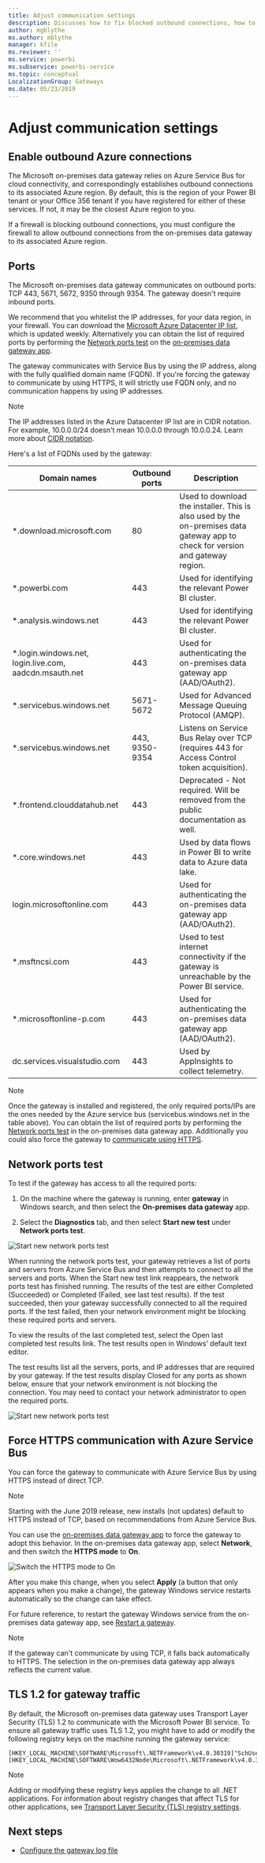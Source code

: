 ```yaml
---
title: Adjust communication settings
description: Discusses how to fix blocked outbound connections, how to configure certain ports for the on-premises data gateway to create an outbound connection to Azure Service Bus, how to force the gateway to communicate with Azure Service Bus by using HTTPS instead of direct TCP, and how to ensure your gateway machine is using TLS 1.2 to communicate with the Microsoft Power BI service.
author: mgblythe
ms.author: mblythe
manager: kfile
ms.reviewer: ''
ms.service: powerbi
ms.subservice: powerbi-service
ms.topic: conceptual
LocalizationGroup: Gateways
ms.date: 05/23/2019
---
```


# Adjust communication settings

## Enable outbound Azure connections

The Microsoft on-premises data gateway relies on Azure Service Bus for cloud connectivity, and correspondingly establishes outbound connections to its associated Azure region. By default, this is the region of your Power BI tenant or your Office 356 tenant if you have registered for either of these services. If not, it may be the closest Azure region to you.

If a firewall is blocking outbound connections, you must configure the firewall to allow outbound connections from the on-premises data gateway to its associated Azure region.

## Ports

The Microsoft on-premises data gateway communicates on outbound ports: TCP 443, 5671, 5672, 9350 through 9354. The gateway doesn't require inbound ports.

We recommend that you whitelist the IP addresses, for your data region, in your firewall. You can download the [Microsoft Azure Datacenter IP list](https://www.microsoft.com/download/details.aspx?id=41653), which is updated weekly. Alternatively you can obtain the list of required ports by performing the [Network ports test](service-gateway-tshoot.md#troubleshoot-configuration) on the [on-premises data gateway app](service-gateway-app.md).

The gateway communicates with Service Bus by using the IP address, along with the fully qualified domain name (FQDN). If you're forcing the gateway to communicate by using HTTPS, it will strictly use FQDN only, and no communication happens by using IP addresses.

> [!NOTE]
> The IP addresses listed in the Azure Datacenter IP list are in CIDR notation. For example, 10.0.0.0/24 doesn't mean 10.0.0.0 through 10.0.0.24. Learn more about [CIDR notation](http://whatismyipaddress.com/cidr).

Here's a list of FQDNs used by the gateway:

| Domain names | Outbound ports | Description |
| --- | --- | --- |
| *.download.microsoft.com |80 |Used to download the installer. This is also used by the on-premises data gateway app to check for version and gateway region. |
| *.powerbi.com |443 |Used for identifying the relevant Power BI cluster. |
| *.analysis.windows.net |443 |Used for identifying the relevant Power BI cluster. |
| *.login.windows.net, login.live.com, aadcdn.msauth.net |443 |Used for authenticating the on-premises data gateway app (AAD/OAuth2). |
| *.servicebus.windows.net |5671-5672 |Used for Advanced Message Queuing Protocol (AMQP). |
| *.servicebus.windows.net |443, 9350-9354 |Listens on Service Bus Relay over TCP (requires 443 for Access Control token acquisition). |
| *.frontend.clouddatahub.net |443 |Deprecated - Not required. Will be removed from the public documentation as well. |
| *.core.windows.net |443 |Used by data flows in Power BI to write data to Azure data lake. |
| login.microsoftonline.com |443 |Used for authenticating the on-premises data gateway app (AAD/OAuth2). |
| *.msftncsi.com |443 |Used to test internet connectivity if the gateway is unreachable by the Power BI service. |
| *.microsoftonline-p.com |443 |Used for authenticating the on-premises data gateway app (AAD/OAuth2). |
| dc.services.visualstudio.com |443 |Used by AppInsights to collect telemetry. |

> [!NOTE]
> Once the gateway is installed and registered, the only required ports/IPs are the ones needed by the Azure service bus (servicebus.windows.net in the table above). You can obtain the list of required ports by performing the [Network ports test](#network-ports-test) in the on-premises data gateway app. Additionally you could also force the gateway to [communicate using HTTPS](#force-https-communication-with-azure-service-bus).

## Network ports test

To test if the gateway has access to all the required ports:

1. On the machine where the gateway is running, enter **gateway** in Windows search, and then select the **On-premises data gateway** app.

2. Select the **Diagnostics** tab, and then select **Start new test**  under **Network ports test**.

![Start new network ports test](media/service-gateway-communication/gateway-start-new-test.png)

When running the network ports test, your gateway retrieves a list of ports and servers from Azure Service Bus and then attempts to connect to all the servers and ports. When the Start new test link reappears, the network ports test has finished running. The results of the test are either Completed (Succeeded) or Completed (Failed, see last test results). If the test succeeded, then your gateway successfully connected to all the required ports. If the test failed, then your network environment might be blocking these required ports and servers.

To view the results of the last completed test, select the Open last completed test results link. The test results open in Windows’ default text editor.

The test results list all the servers, ports, and IP addresses that are required by your gateway. If the test results display Closed for any ports as shown below, ensure that your network environment is not blocking the connection. You may need to contact your network administrator to open the required ports.

![Start new network ports test](media/service-gateway-communication/gateway-onprem-porttest-result-file.png)

## Force HTTPS communication with Azure Service Bus

You can force the gateway to communicate with Azure Service Bus by using HTTPS instead of direct TCP.

> [!NOTE]
> Starting with the June 2019 release, new installs (not updates) default to HTTPS instead of TCP, based on recommendations from Azure Service Bus.

You can use the [on-premises data gateway app](service-gateway-app.md) to force the gateway to adopt this behavior. In the on-premises data gateway app, select **Network**, and then switch the **HTTPS mode** to **On**.

![Switch the HTTPS mode to On](./media/service-gateway-communication/forcing-https.png)

After you make this change, when you select **Apply** (a button that only appears when you make a change), the gateway Windows service restarts automatically so the change can take effect.

For future reference, to restart the gateway Windows service from the on-premises data gateway app, see [Restart a gateway](service-gateway-restart.md).

> [!NOTE]
>If the gateway can't communicate by using TCP, it falls back automatically to HTTPS. The selection in the on-premises data gateway app always reflects the current value.

## TLS 1.2 for gateway traffic

By default, the Microsoft on-premises data gateway uses Transport Layer Security (TLS) 1.2 to communicate with the Microsoft Power BI service. To ensure all gateway traffic uses TLS 1.2, you might have to add or modify the following registry keys on the machine running the gateway service:

```
[HKEY_LOCAL_MACHINE\SOFTWARE\Microsoft\.NETFramework\v4.0.30319]"SchUseStrongCrypto"=dword:00000001
[HKEY_LOCAL_MACHINE\SOFTWARE\Wow6432Node\Microsoft\.NETFramework\v4.0.30319]"SchUseStrongCrypto"=dword:00000001
```

> [!NOTE]
> Adding or modifying these registry keys applies the change to all .NET applications. For information about registry changes that affect TLS for other applications, see [Transport Layer Security (TLS) registry settings](https://docs.microsoft.com/windows-server/security/tls/tls-registry-settings).

## Next steps

* [Configure the gateway log file](service-gateway-log-files.md)  

